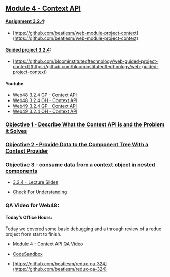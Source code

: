 ## [Module 4 - Context API](./Objects/Object_1.md)

#### [Assignment 3.2.4](./Assign324/README.md):

-   [https://github.com/beatlesm/web-module-project-context](https://github.com/beatlesm/web-module-project-context)
   
#### [Guided project 3.2.4](./Guided324):

-   [https://github.com/bloominstituteoftechnology/web-guided-project-context](https://github.com/bloominstituteoftechnology/web-guided-project-context)

####    Youtube

-  [Web48 3.2.4 GP - Context API](https://youtu.be/YkTsMnWhEvg)
-  [Web48 3.2.4 OH - Context API](https://lambdaschool.zoom.us/rec/share/qNyMddmuSLKiOeNURi4v8N9FBHdeYkz2vEp67z2KIJwF3cRn5CkuOEj4ZU2vtC1_.x1mux5Ydqnwx-0YD)
-  [Web49 3.2.4 GP - Context API]()
-  [Web49 3.2.4 OH - Context API]()


### [Objective 1 - Describe What the Context API is and the Problem it Solves](./Objects/Object_1.md)

### [Objective 2 - Provide Data to the Component Tree With a Context Provider](./Objects/Object_2.md)

### [Objective 3 - consume data from a context object in nested components](./Objects/Object_3.md)

-   [3.2.4 - Lecture Slides](https://docs.google.com/presentation/d/1xiN7mFjhVgJ0aHDvcQ7B4RwcftIODhlPEUlHJasLfag/edit?usp=sharing)

-   [Check For Understanding](./Objects/Understanding.md)

### QA Video for Web48:

#### Today’s Office Hours:

Today we covered some basic debugging and a through review of a redux project from start to finish.

-   [Module 4 - Context API QA Video](https://lambdaschool.zoom.us/rec/share/qNyMddmuSLKiOeNURi4v8N9FBHdeYkz2vEp67z2KIJwF3cRn5CkuOEj4ZU2vtC1_.x1mux5Ydqnwx-0YD)

-   [CodeSandbox](https://codesandbox.io/s/admiring-cdn-vkjj1?file=/src/actions/index.js)

-   [https://github.com/beatlesm/redux-qa-324](https://github.com/beatlesm/redux-qa-324)
